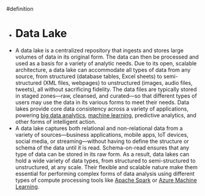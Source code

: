 #definition

- # Data Lake
- A data lake is a centralized repository that ingests and stores large volumes of data in its original form. The data can then be processed and used as a basis for a variety of analytic needs. Due to its open, scalable architecture, a data lake can accommodate all types of data from any source, from structured (database tables, Excel sheets) to semi-structured (XML files, webpages) to unstructured (images, audio files, tweets), all without sacrificing fidelity. The data files are typically stored in staged zones—raw, cleansed, and curated—so that different types of users may use the data in its various forms to meet their needs. Data lakes provide core data consistency across a variety of applications, powering [big data analytics](https://azure.microsoft.com/en-us/resources/cloud-computing-dictionary/what-is-big-data-analytics/), [machine learning](https://azure.microsoft.com/en-us/resources/cloud-computing-dictionary/what-is-machine-learning-platform/), predictive analytics, and other forms of intelligent action.
- A data lake captures both relational and non-relational data from a variety of sources—business applications, mobile apps, IoT devices, social media, or streaming—without having to define the structure or schema of the data until it is read. Schema-on-read ensures that any type of data can be stored in its raw form. As a result, data lakes can hold a wide variety of data types, from structured to semi-structured to unstructured, at any scale. Their flexible and scalable nature make them essential for performing complex forms of data analysis using different types of compute processing tools like [Apache Spark](https://go.microsoft.com/fwlink/?linkid=2240158) or [Azure Machine Learning](https://azure.microsoft.com/en-us/products/machine-learning/).
